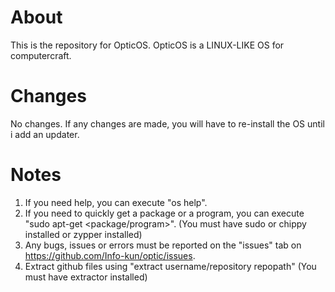 # About
This is the repository for OpticOS.
OpticOS is a LINUX-LIKE OS for computercraft. 

# Changes
No changes.
If any changes are made,  you will have to re-install the OS until i add an updater.

# Notes
1. If you need help, you can execute "os help".
2. If you need to quickly get a package or a program, you can execute "sudo apt-get <package/program>". (You must have sudo or chippy installed or zypper installed)
3. Any bugs, issues or errors must be reported on the "issues" tab on https://github.com/Info-kun/optic/issues.
4. Extract github files using "extract username/repository repopath" (You must have extractor installed)
